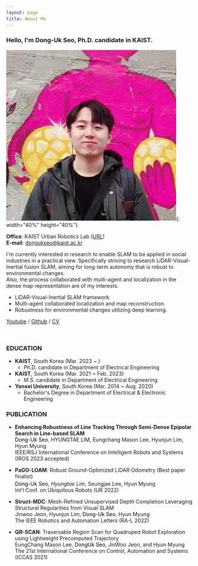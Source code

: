```yaml
---
layout: page
title: About Me
---
```


### Hello, I'm Dong-Uk Seo, Ph.D. candidate in KAIST.   

![photo](/assets/img/me/sdu_profile.jpeg){: width="40%" height="40%"}   

**Office**: KAIST Urban Robotics Lab ([URL](http://urobot.kaist.ac.kr/))  
**E-mail**: dongukseo@kaist.ac.kr    
    
I'm currently interested in research to enable SLAM to be applied in social industries in a practical view.
Specifically striving to research LiDAR-Visual-Inertial fusion SLAM, aiming for long-term autonomy that is robust to environmental changes.     
Also, the process collaborated with multi-agent and localization in the dense map representation are of my interests. 

* LiDAR-Visual-Inertial SLAM framework.
* Multi-agent collaborated localization and map reconstruction.
* Robustness for environmental changes utilizing deep learning.

[Youtube](https://www.youtube.com/channel/UCaON-AWswqdv9hzrOxZDdWA) / [Github](https://github.com/SeoDU/) / [CV](/assets/CV.pdf)

<br/>

### EDUCATION
* **KAIST**, South Korea (Mar. 2023 ~ )
  * Ph.D. candidate in Department of Electrical Engineering 
* **KAIST**, South Korea (Mar. 2021 ~ Feb. 2023)
  * M.S. candidate in Department of Electrical Engineering 
* **Yonsei University**, South Korea (Mar. 2014 ~ Aug. 2020)
  * Bachelor's Degree in Department of Electrical & Electronic Engineering

### PUBLICATION
* **Enhancing Robustness of Line Tracking Through Semi-Dense Epipolar Search in Line-based SLAM**    
<span style="color:black">Dong-Uk Seo</span>, HYUNGTAE LIM, Eungchang Mason Lee, Hyunjun Lim, Hyun Myung    
IEEE/RSJ International Conference on Intelligent Robots and Systems (IROS 2023 accepted)

* **PaGO-LOAM**: Robust Ground-Optimized LiDAR Odometry (Best paper finalist)    
<span style="color:black">Dong-Uk Seo<sup>*</sup></span>, Hyungtae Lim<sup>*</sup>, Seungjae Lee, Hyun Myung    
Int'l Conf. on Ubiquitous Robots (UR 2022)

* **Struct-MDC**: Mesh-Refined Unsupervised Depth Completion Leveraging
Structural Regularities from Visual SLAM    
Jinwoo Jeon, Hyunjun Lim, <span style="color:black">Dong-Uk Seo</span>, Hyun Myung    
The IEEE Robotics and Automation Letters (RA-L 2022)

* **QR-SCAN**: Traversable Region Scan for Quadruped Robot Exploration
using Lightweight Precomputed Trajectory    
EungChang Mason Lee, <span style="color:black">DongUk Seo</span>, JinWoo Jeon, and Hyun Myung    
The 21st International Conference on Control, Automation and Systems (ICCAS 2021)

<br/>
  
